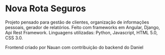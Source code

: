 <h1>Nova Rota Seguros</h1>

Projeto pensado para gestão de clientes, organização de informações pessoais, gerador de relatórios.
Feito com frameworks em Angular, Django, Api Rest Framework. Linguagens utilizadas: Python, Javascript, HTML 5.0, CSS 3.0.

<span>Frontend criado por Nauan com contribuição do backend do Daniel</span>
